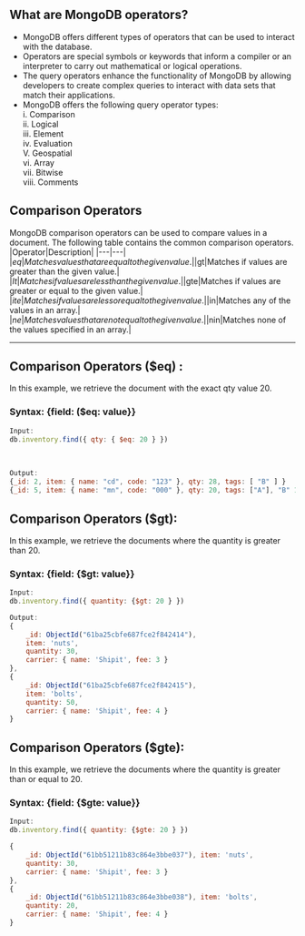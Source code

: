## What are MongoDB operators?
- MongoDB offers different types of operators that can be used to interact with the database.
- Operators are special symbols or keywords that inform a compiler or an interpreter to carry out mathematical or logical operations.
- The query operators enhance the functionality of MongoDB by allowing developers to create complex queries to interact with data sets that match their applications.
- MongoDB offers the following query operator types:<br>
i. Comparison<br>
ii. Logical<br>
iii. Element<br>
iv. Evaluation<br>
V. Geospatial<br>
vi. Array<br>
vii. Bitwise<br>
viii. Comments<br>

## Comparison Operators
MongoDB comparison operators can be used to compare values in a document. The following table contains the common comparison operators.
|Operator|Description|
|---|---|
|$eq|Matches values that are equal to the given value.|
|$gt|Matches if values are greater than the given value.|
|$It|Matches if values are less than the given value.|
|$gte|Matches if values are greater or equal to the given value.|
|$ite|Matches if values are less or equal to the given value.|
|$in|Matches any of the values in an array.|
|$ne|Matches values that are not equal to the given value.|
|$nin|Matches none of the values specified in an array.|

<hr>

## Comparison Operators ($eq) :
In this example, we retrieve the document with the exact qty value 20.<br>
### Syntax: {field: ($eq: value}}

```js
Input:
db.inventory.find({ qty: { $eq: 20 } })
```

<br>

```js
Output:
{_id: 2, item: { name: "cd", code: "123" }, qty: 28, tags: [ "B" ] } 
{_id: 5, item: { name: "mn", code: "000" }, qty: 20, tags: ["A"], "B" 1, "C" 1 }

```

## Comparison Operators ($gt):
In this example, we retrieve the documents where the quantity is greater than 20.
### Syntax: {field: {$gt: value}}
```js
Input:
db.inventory.find({ quantity: {$gt: 20 } })
```
```js
Output:
{
    _id: ObjectId("61ba25cbfe687fce2f842414"), 
    item: 'nuts', 
    quantity: 30, 
    carrier: { name: 'Shipit', fee: 3 }
},
{
    _id: ObjectId("61ba25cbfe687fce2f842415"), 
    item: 'bolts', 
    quantity: 50, 
    carrier: { name: 'Shipit', fee: 4 } 
} 
```

## Comparison Operators ($gte):
In this example, we retrieve the documents where the quantity is greater than or equal to 20.<br>
### Syntax: {field: {$gte: value}}
```js
Input:
db.inventory.find({ quantity: {$gte: 20 } })
```

```js
{
    _id: ObjectId("61bb51211b83c864e3bbe037"), item: 'nuts', 
    quantity: 30, 
    carrier: { name: 'Shipit', fee: 3 }
},
{
    _id: ObjectId("61bb51211b83c864e3bbe038"), item: 'bolts',
    quantity: 20, 
    carrier: { name: 'Shipit', fee: 4 } 
}
```